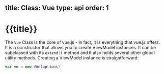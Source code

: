 title: Class: Vue
type: api
order: 1
---

# {{title}}

The `Vue` Class is the core of vue.js - in fact, it is everything that vue.js offers. It is a constructor that allows you to create ViewModel instances. It can be subclassed with its `extend()` method and it also holds several other global utility methods. Creating a ViewModel instance is straightforward:

``` js
var vm = new Vue(options)
```